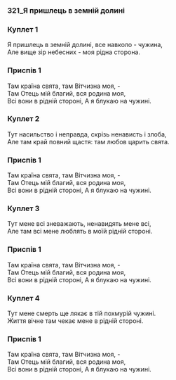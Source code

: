 ### 321_Я пришлець в земній долині
### Куплет 1
Я пришлець в земній долині, все навколо - чужина, <br/>Але вище зір небесних - моя рідна сторона.
### Приспів 1
Там країна свята, там Вітчизна моя, - <br/>Там Отець мій благий, вся родина моя, <br/>Всі вони в рідній стороні, А я блукаю на чужині.
### Куплет 2
Тут насильство і неправда, скрізь ненависть і злоба, <br/>Але там край повний щастя: там любов царить свята.
### Приспів 1
Там країна свята, там Вітчизна моя, - <br/>Там Отець мій благий, вся родина моя, <br/>Всі вони в рідній стороні, А я блукаю на чужині.
### Куплет 3
Тут мене всі зневажають, ненавидять мене всі, <br/>Але там всі мене люблять в моїй рідній стороні.
### Приспів 1
Там країна свята, там Вітчизна моя, - <br/>Там Отець мій благий, вся родина моя, <br/>Всі вони в рідній стороні, А я блукаю на чужині.
### Куплет 4
Тут мене смерть ще лякає в тій похмурій чужині. <br/>Життя вічне там чекає мене в рідній стороні.
### Приспів 1
Там країна свята, там Вітчизна моя, - <br/>Там Отець мій благий, вся родина моя, <br/>Всі вони в рідній стороні, А я блукаю на чужині.
